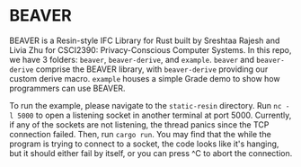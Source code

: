 # BEAVER

BEAVER is a Resin-style IFC Library for Rust built by Sreshtaa Rajesh and Livia Zhu for CSCI2390: Privacy-Conscious Computer Systems. In this repo, we have 3 folders: `beaver`, `beaver-derive`, and `example`. `beaver` and `beaver-derive` comprise the BEAVER library, with `beaver-derive` providing our custom derive macro. `example` houses a simple Grade demo to show how programmers can use BEAVER. 

To run the example, please navigate to the `static-resin` directory. Run `nc -l 5000` to open a listening socket in another terminal at port 5000. Currently, if any of the sockets are not listening, the thread panics since the TCP connection failed. Then, run `cargo run`. You may find that the while the program is trying to connect to a socket, the code looks like it's hanging, but it should either fail by itself, or you can press ^C to abort the connection. 

